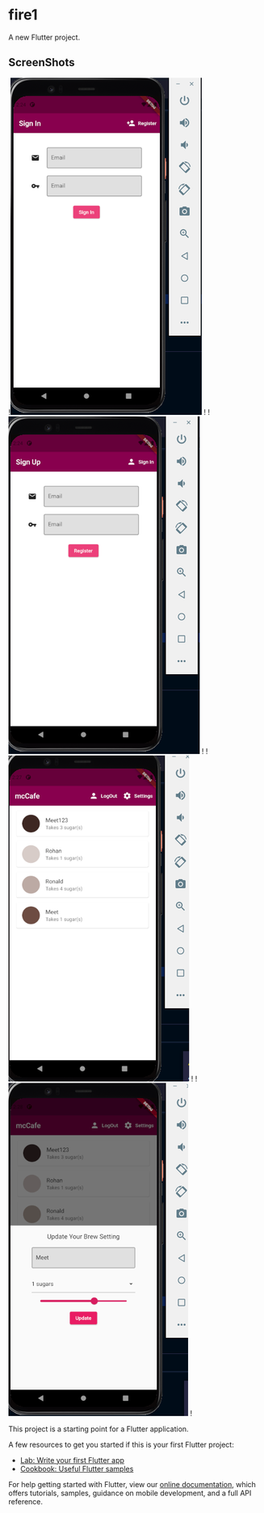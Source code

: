 # fire1

A new Flutter project.

## ScreenShots

!![alt text](https://github.com/iammeet071/CoffeBookingApp-Flutter/blob/main/screenshots/1.png) !
!![alt text](https://github.com/iammeet071/CoffeBookingApp-Flutter/blob/main/screenshots/2.png) !
!![alt text](https://github.com/iammeet071/CoffeBookingApp-Flutter/blob/main/screenshots/3.png) !
!![alt text](https://github.com/iammeet071/CoffeBookingApp-Flutter/blob/main/screenshots/4.png) !

This project is a starting point for a Flutter application.

A few resources to get you started if this is your first Flutter project:

- [Lab: Write your first Flutter app](https://flutter.dev/docs/get-started/codelab)
- [Cookbook: Useful Flutter samples](https://flutter.dev/docs/cookbook)

For help getting started with Flutter, view our
[online documentation](https://flutter.dev/docs), which offers tutorials,
samples, guidance on mobile development, and a full API reference.

